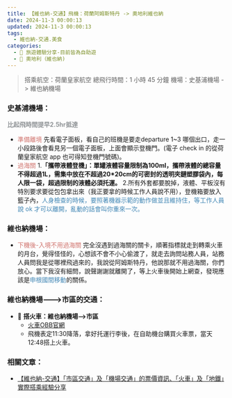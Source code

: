 ```yaml
---
title: 【維也納-交通】飛機：荷蘭阿姆斯特丹 -> 奧地利維也納
date: 2024-11-3 00:00:13
updated: 2024-11-3 00:00:13
tags:
  - 維也納-交通.美食
categories: 
  - 🌴 旅遊體驗分享-目前皆為自助遊
  - 🥥 奧地利（維也納) 
---
```

>搭乘航空：荷蘭皇家航空
>總飛行時間：1 小時 45 分鐘
>機場：史基浦機場 -> 維也納機場
<!-- more -->

### 史基浦機場：
**<font color=#909497>比起飛時間提早2.5hr抵達</font>**
+ <font color=#D1756F>準備離境</font> 
先看電子面板，看自己的班機是要走departure 1~3 哪個出口，走一小段路後會看見另一個電子面板，上面會顯示登機門。(電子 check in 的從荷蘭皇家航空 app 也可得知登機門號碼)。
+ <font color=#D1756F>過海關</font> 
1.**「攜帶液體登機」：單罐液體容量限制為100ml，攜帶液體的總容量不得超過1L，需集中放在不超過20*20cm的可密封的透明夾鏈塑膠袋內，每人限一袋，超過限制的液體必須托運。**
2.所有外套都要脫掉，液體、平板沒有特別要求要從包包拿出來（我正要拿的時候工作人員說不用），登機箱要放入籃子內，<font color=#4287B5>人身檢查的時候，要照著機器示範的動作做並且維持住，等工作人員說 ok 才可以離開，亂動的話會叫你重來一次。</font>
### 維也納機場：
+ <font color=#D1756F>下機後-入境不用過海關</font>
完全沒遇到過海關的關卡，順著指標就走到轉乘火車的月台，覺得怪怪的，心想該不會不小心偷渡了，就走去詢問站務人員，站務人員問我是從哪裡飛過來的，我說從阿姆斯特丹，他說那就不用過海關，你們放心。當下我沒有細問，說聲謝謝就離開了，等上火車後開始上網查，發現應該是<font color=#4287B5>申根國間移動</font>的關係。

### 維也納機場--->市區的交通：
+ 🚄 **搭火車：維也納機場-->市區**
   + [火車OBB官網](https://shop.oebbtickets.at/en/ticket.)
   + 飛機表定11:30降落，拿好托運行李後，在自助機台購買火車票，當天12:48搭上火車。

### 相關文章：
+ [【維也納-交通】「市區交通」及「機場交通」的票價資訊、「火車」及「地鐵」實際搭乘經驗分享](https://taoudjiji.github.io/blog/vieena/V-trans%20and%20food/V-trans%20tickets/)